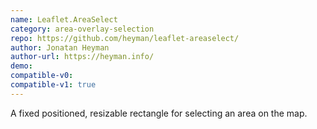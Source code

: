 ```yaml
---
name: Leaflet.AreaSelect
category: area-overlay-selection
repo: https://github.com/heyman/leaflet-areaselect/
author: Jonatan Heyman
author-url: https://heyman.info/
demo: 
compatible-v0:
compatible-v1: true
---
```


A fixed positioned, resizable rectangle for selecting an area on the map.
